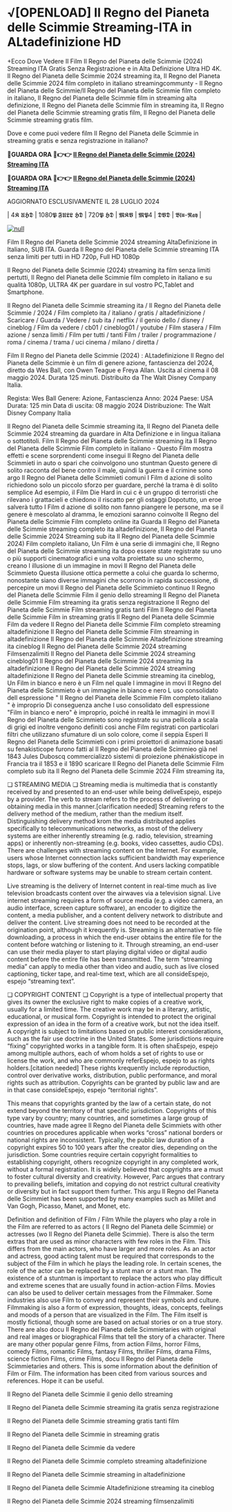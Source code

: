 # √[OPENLOAD] Il Regno del Pianeta delle Scimmie Streaming-ITA in ALtadefinizione HD

+Ecco Dove Vedere Il Film Il Regno del Pianeta delle Scimmie (2024) Streaming ITA Gratis Senza Registrazione e in Alta Definizione Ultra HD 4K. Il Regno del Pianeta delle Scimmie 2024 streaming ita, Il Regno del Pianeta delle Scimmie 2024 film completo in italiano streamingcommunty - Il Regno del Pianeta delle Scimmie/Il Regno del Pianeta delle Scimmie film completo in italiano, Il Regno del Pianeta delle Scimmie film in streaming alta definizione, Il Regno del Pianeta delle Scimmie film in streaming ita, Il Regno del Pianeta delle Scimmie streaming gratis film, Il Regno del Pianeta delle Scimmie streaming gratis film.

Dove e come puoi vedere film Il Regno del Pianeta delle Scimmie in streaming gratis e senza registrazione in italiano?

**🔴GUARDA ORA 🔴👉👉 [Il Regno del Pianeta delle Scimmie (2024) Streaming ITA](https://t.co/Uy9is8S0CS)**

**🔴GUARDA ORA 🔴👉👉 [Il Regno del Pianeta delle Scimmie (2024) Streaming ITA](https://t.co/Uy9is8S0CS)**

AGGIORNATO ESCLUSIVAMENTE IL 28 LUGLIO 2024

| 4𝕶 𝖀𝕳𝕯 | 1080𝕻 𝕱𝖀𝕷𝕷 𝕳𝕯 | 720𝕻 𝕳𝕯 | 𝕸𝕶𝖁 | 𝕸𝕻4 | 𝕯𝖁𝕯 | 𝕭𝖑𝖚-𝕽𝖆𝖞 |

[![null](https://static.wixstatic.com/media/855a25_043b5abeb4ae4d35ac003198e7fe56ed~mv2.gif)](https://t.co/Uy9is8S0CS)

Film Il Regno del Pianeta delle Scimmie 2024 streaming AltaDefinizione in Italiano, SUB ITA. Guarda Il Regno del Pianeta delle Scimmie streaming ITA senza limiti per tutti in HD 720p, Full HD 1080p

Il Regno del Pianeta delle Scimmie (2024) streaming ita film senza limiti pertutti, Il Regno del Pianeta delle Scimmie film completo in italiano e su qualità 1080p, ULTRA 4K per guardare in sul vostro PC,Tablet and Smartphone.

Il Regno del Pianeta delle Scimmie streaming ita / Il Regno del Pianeta delle Scimmie / 2024 / Film completo ita / italiano / gratis / altadefinizione / Scaricare / Guarda / Vedere / sub ita / netflix / il genio dello / disney / cineblog / Film da vedere / cb01 / cineblog01 / youtube / Film stasera / Film azione / senza limiti / Film per tutti / tanti Film / trailer / programmazione / roma / cinema / trama / uci cinema / milano / diretta /

Film Il Regno del Pianeta delle Scimmie (2024) : ALtadefinizione Il Regno del Pianeta delle Scimmie è un film di genere azione, fantascienza del 2024, diretto da Wes Ball, con Owen Teague e Freya Allan. Uscita al cinema il 08 maggio 2024. Durata 125 minuti. Distribuito da The Walt Disney Company Italia.

Regista: Wes Ball
Genere: Azione, Fantascienza
Anno: 2024
Paese: USA
Durata: 125 min
Data di uscita: 08 maggio 2024
Distribuzione: The Walt Disney Company Italia

Il Regno del Pianeta delle Scimmie streaming ita, Il Regno del Pianeta delle Scimmie 2024 streaming da guardare in Alta Definizione e in lingua italiana o sottotitoli. Film Il Regno del Pianeta delle Scimmie streaming ita Il Regno del Pianeta delle Scimmie Film completo in italiano - Questo Film mostra effetti e scene sorprendenti come insegui Il Regno del Pianeta delle Scimmieti in auto o spari che coinvolgono uno stuntman Questo genere di solito racconta del bene contro il male, quindi la guerra e il crimine sono argo Il Regno del Pianeta delle Scimmieti comuni I Film d azione di solito richiedono solo un piccolo sforzo per guardare, perché la trama è di solito semplice Ad esempio, il Film Die Hard in cui c è un gruppo di terroristi che rilevano i grattacieli e chiedono il riscatto per gli ostaggi Dopotutto, un eroe salverà tutto I Film d azione di solito non fanno piangere le persone, ma se il genere è mescolato al dramma, le emozioni saranno coinvolte Il Regno del Pianeta delle Scimmie Film completo online ita Guarda Il Regno del Pianeta delle Scimmie streaming completo ita altadefinizione, Il Regno del Pianeta delle Scimmie 2024 Streaming sub ita Il Regno del Pianeta delle Scimmie 2024) Film completo italiano, Un Film è una serie di immagini che, Il Regno del Pianeta delle Scimmie streaming ita dopo essere state registrate su uno o più supporti cinematografici e una volta proiettate su uno schermo, creano l illusione di un immagine in movi Il Regno del Pianeta delle Scimmieto Questa illusione ottica permette a colui che guarda lo schermo, nonostante siano diverse immagini che scorrono in rapida successione, di percepire un movi Il Regno del Pianeta delle Scimmieto continuo Il Regno del Pianeta delle Scimmie Film il genio dello streaming Il Regno del Pianeta delle Scimmie Film streaming ita gratis senza registrazione Il Regno del Pianeta delle Scimmie Film streaming gratis tanti Film Il Regno del Pianeta delle Scimmie Film in streaming gratis Il Regno del Pianeta delle Scimmie Film da vedere Il Regno del Pianeta delle Scimmie Film completo streaming altadefinizione Il Regno del Pianeta delle Scimmie Film streaming in altadefinizione Il Regno del Pianeta delle Scimmie Altadefinizione streaming ita cineblog Il Regno del Pianeta delle Scimmie 2024 streaming Filmsenzalimiti Il Regno del Pianeta delle Scimmie 2024 streaming cineblog01 Il Regno del Pianeta delle Scimmie 2024 streaming ita altadefinizione Il Regno del Pianeta delle Scimmie 2024 streaming altadefinizione Il Regno del Pianeta delle Scimmie streaming ita cineblog, Un Film in bianco e nero è un Film nel quale l immagine in movi Il Regno del Pianeta delle Scimmieto è un immagine in bianco e nero L uso consolidato dell espressione " Il Regno del Pianeta delle Scimmie Film completo italiano " è improprio Di conseguenza anche l uso consolidato dell espressione "Film in bianco e nero" è improprio, poiché in realtà le immagini in movi Il Regno del Pianeta delle Scimmieto sono registrate su una pellicola a scala di grigi ed inoltre vengono definiti così anche Film registrati con particolari filtri che utilizzano sfumature di un solo colore, come il seppia Esperi Il Regno del Pianeta delle Scimmieti con i primi proiettori di animazione basati su fenakisticope furono fatti al Il Regno del Pianeta delle Scimmieo già nel 1843 Jules Duboscq commercializzò sistemi di proiezione phénakisticope in Francia tra il 1853 e il 1890 scaricare Il Regno del Pianeta delle Scimmie Film completo sub ita Il Regno del Pianeta delle Scimmie 2024 Film streaming ita,

❏ STREAMING MEDIA ❏ Streaming media is multimedia that is constantly received by and presented to an end-user while being deliveEspejo, espejo by a provider. The verb to stream refers to the process of delivering or obtaining media in this manner.[clarification needed] Streaming refers to the delivery method of the medium, rather than the medium itself. Distinguishing delivery method krom the media distributed applies specifically to telecommunications networks, as most of the delivery systems are either inherently streaming (e.g. radio, television, streaming apps) or inherently non-streaming (e.g. books, video cassettes, audio CDs). There are challenges with streaming content on the Internet. For example, users whose Internet connection lacks sufficient bandwidth may experience stops, lags, or slow buffering of the content. And users lacking compatible hardware or software systems may be unable to stream certain content.

Live streaming is the delivery of Internet content in real-time much as live television broadcasts content over the airwaves via a television signal. Live internet streaming requires a form of source media (e.g. a video camera, an audio interface, screen capture software), an encoder to digitize the content, a media publisher, and a content delivery network to distribute and deliver the content. Live streaming does not need to be recorded at the origination point, although it krequently is. Streaming is an alternative to file downloading, a process in which the end-user obtains the entire file for the content before watching or listening to it. Through streaming, an end-user can use their media player to start playing digital video or digital audio content before the entire file has been transmitted. The term “streaming media” can apply to media other than video and audio, such as live closed captioning, ticker tape, and real-time text, which are all consideEspejo, espejo “streaming text”.

❏ COPYRIGHT CONTENT ❏ Copyright is a type of intellectual property that gives its owner the exclusive right to make copies of a creative work, usually for a limited time. The creative work may be in a literary, artistic, educational, or musical form. Copyright is intended to protect the original expression of an idea in the form of a creative work, but not the idea itself. A copyright is subject to limitations based on public interest considerations, such as the fair use doctrine in the United States. Some jurisdictions require “fixing” copyrighted works in a tangible form. It is often shaEspejo, espejo among multiple authors, each of whom holds a set of rights to use or license the work, and who are commonly referEspejo, espejo to as rights holders.[citation needed] These rights krequently include reproduction, control over derivative works, distribution, public performance, and moral rights such as attribution. Copyrights can be granted by public law and are in that case consideEspejo, espejo “territorial rights”.

This means that copyrights granted by the law of a certain state, do not extend beyond the territory of that specific jurisdiction. Copyrights of this type vary by country; many countries, and sometimes a large group of countries, have made agree Il Regno del Pianeta delle Scimmiets with other countries on procedures applicable when works “cross” national borders or national rights are inconsistent. Typically, the public law duration of a copyright expires 50 to 100 years after the creator dies, depending on the jurisdiction. Some countries require certain copyright formalities to establishing copyright, others recognize copyright in any completed work, without a formal registration. It is widely believed that copyrights are a must to foster cultural diversity and creativity. However, Parc argues that contrary to prevailing beliefs, imitation and copying do not restrict cultural creativity or diversity but in fact support them further. This argu Il Regno del Pianeta delle Scimmiet has been supported by many examples such as Millet and Van Gogh, Picasso, Manet, and Monet, etc.

Definition and definition of Film / Film While the players who play a role in the Film are referred to as actors ( Il Regno del Pianeta delle Scimmie) or actresses (wo Il Regno del Pianeta delle Scimmie). There is also the term extras that are used as minor characters with few roles in the Film. This differs from the main actors, who have larger and more roles. As an actor and actress, good acting talent must be required that corresponds to the subject of the Film in which he plays the leading role. In certain scenes, the role of the actor can be replaced by a stunt man or a stunt man. The existence of a stuntman is important to replace the actors who play difficult and extreme scenes that are usually found in action-action Films. Movies can also be used to deliver certain messages from the Filmmaker. Some industries also use Film to convey and represent their symbols and culture. Filmmaking is also a form of expression, thoughts, ideas, concepts, feelings and moods of a person that are visualized in the Film. The Film itself is mostly fictional, though some are based on actual stories or on a true story. There are also docu Il Regno del Pianeta delle Scimmietaries with original and real images or biographical Films that tell the story of a character. There are many other popular genre Films, from action Films, horror Films, comedy Films, romantic Films, fantasy Films, thriller Films, drama Films, science fiction Films, crime Films, docu Il Regno del Pianeta delle Scimmietaries and others. This is some information about the definition of Film or Film. The information has been cited from various sources and references. Hope it can be useful.

Il Regno del Pianeta delle Scimmie il genio dello streaming

Il Regno del Pianeta delle Scimmie streaming ita gratis senza registrazione

Il Regno del Pianeta delle Scimmie streaming gratis tanti film

Il Regno del Pianeta delle Scimmie in streaming gratis

Il Regno del Pianeta delle Scimmie da vedere

Il Regno del Pianeta delle Scimmie completo streaming altadefinizione

Il Regno del Pianeta delle Scimmie streaming in altadefinizione

Il Regno del Pianeta delle Scimmie Altadefinizione streaming ita cineblog

Il Regno del Pianeta delle Scimmie 2024 streaming filmsenzalimiti
